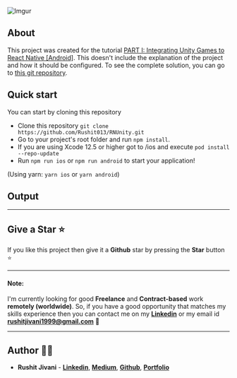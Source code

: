 ![Imgur](https://miro.medium.com/v2/resize:fit:4800/format:webp/1*vAJRJUacyFY94PINNZVlqw.png)

## About

This project was created for the tutorial [PART I: Integrating Unity Games to React Native [Android]](https://medium.com/@rushitjivani/ddd8fdfdf5d9). This doesn't include the explanation of the project and how it should be configured. To see the complete solution, you can go to [this git repository](https://github.com/Rushit013/RNUnity.git).

## Quick start

You can start by cloning this repository

- Clone this repository `git clone https://github.com/Rushit013/RNUnity.git`
- Go to your project's root folder and run `npm install`.
- If you are using Xcode 12.5 or higher got to /ios and execute `pod install --repo-update`
- Run `npm run ios` or `npm run android` to start your application!

(Using yarn: `yarn ios` or `yarn android`)

## Output

---

## Give a Star ⭐

If you like this project then give it a **Github** star by pressing the **Star** button ⭐

---

#### Note:

I'm currently looking for good **Freelance** and **Contract-based** work **remotely (worldwide)**. So, if you have a good opportunity that matches my skills experience then you can contact me on my **[Linkedin](https://www.linkedin.com/in/rushitjivani)** or my email id **rushitjivani1999@gmail.com** 🙌

---

## Author 👨‍💻

- **Rushit Jivani** - **[Linkedin](https://www.linkedin.com/in/rushitjivani)**, **[Medium](https://medium.com/@rushitjivani)**, **[Github](https://github.com/Rushit013)**, **[Portfolio](https://rushitjivani.netlify.app/)**
